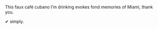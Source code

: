 
This faux café cubano I’m drinking evokes fond memories of Miami, thank you.

 ✔ simply.[](https://simply.joejenett.com/4033/)

